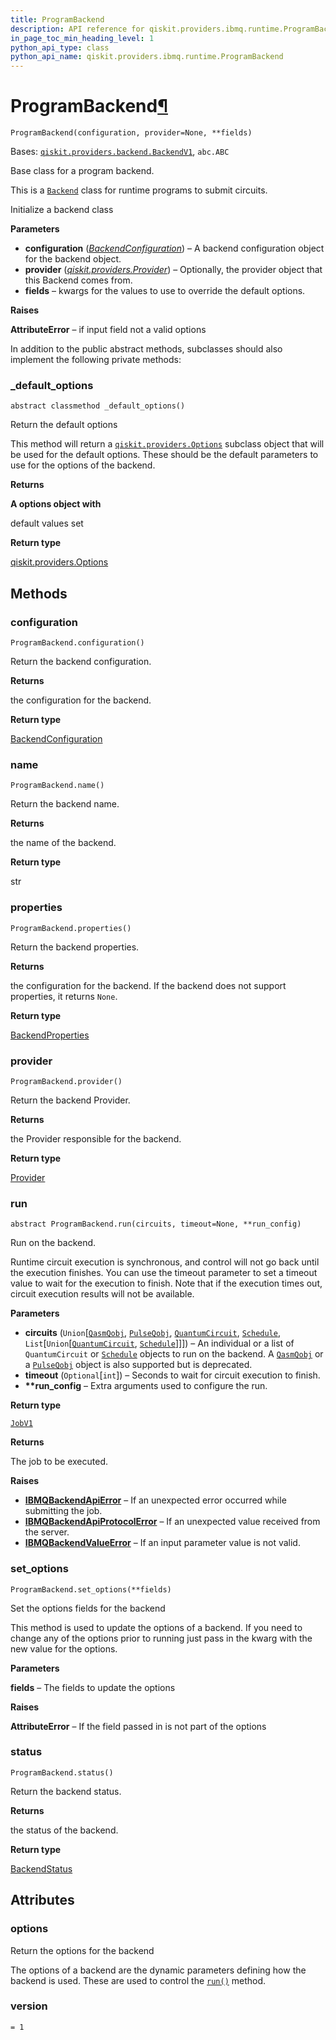 ```yaml
---
title: ProgramBackend
description: API reference for qiskit.providers.ibmq.runtime.ProgramBackend
in_page_toc_min_heading_level: 1
python_api_type: class
python_api_name: qiskit.providers.ibmq.runtime.ProgramBackend
---
```


# ProgramBackend[¶](#programbackend "Permalink to this headline")

<span id="qiskit.providers.ibmq.runtime.ProgramBackend" />

`ProgramBackend(configuration, provider=None, **fields)`

Bases: [`qiskit.providers.backend.BackendV1`](qiskit.providers.BackendV1 "qiskit.providers.backend.BackendV1"), `abc.ABC`

Base class for a program backend.

This is a [`Backend`](qiskit.providers.Backend "qiskit.providers.Backend") class for runtime programs to submit circuits.

Initialize a backend class

**Parameters**

*   **configuration** ([*BackendConfiguration*](qiskit.providers.models.BackendConfiguration "qiskit.providers.models.BackendConfiguration")) – A backend configuration object for the backend object.
*   **provider** ([*qiskit.providers.Provider*](qiskit.providers.Provider "qiskit.providers.Provider")) – Optionally, the provider object that this Backend comes from.
*   **fields** – kwargs for the values to use to override the default options.

**Raises**

**AttributeError** – if input field not a valid options

In addition to the public abstract methods, subclasses should also implement the following private methods:

### \_default\_options

<span id="qiskit.providers.ibmq.runtime.ProgramBackend._default_options" />

`abstract classmethod _default_options()`

Return the default options

This method will return a [`qiskit.providers.Options`](qiskit.providers.Options "qiskit.providers.Options") subclass object that will be used for the default options. These should be the default parameters to use for the options of the backend.

**Returns**

**A options object with**

default values set

**Return type**

[qiskit.providers.Options](qiskit.providers.Options "qiskit.providers.Options")

## Methods

### configuration

<span id="qiskit.providers.ibmq.runtime.ProgramBackend.configuration" />

`ProgramBackend.configuration()`

Return the backend configuration.

**Returns**

the configuration for the backend.

**Return type**

[BackendConfiguration](qiskit.providers.models.BackendConfiguration "qiskit.providers.models.BackendConfiguration")

### name

<span id="qiskit.providers.ibmq.runtime.ProgramBackend.name" />

`ProgramBackend.name()`

Return the backend name.

**Returns**

the name of the backend.

**Return type**

str

### properties

<span id="qiskit.providers.ibmq.runtime.ProgramBackend.properties" />

`ProgramBackend.properties()`

Return the backend properties.

**Returns**

the configuration for the backend. If the backend does not support properties, it returns `None`.

**Return type**

[BackendProperties](qiskit.providers.models.BackendProperties "qiskit.providers.models.BackendProperties")

### provider

<span id="qiskit.providers.ibmq.runtime.ProgramBackend.provider" />

`ProgramBackend.provider()`

Return the backend Provider.

**Returns**

the Provider responsible for the backend.

**Return type**

[Provider](qiskit.providers.Provider "qiskit.providers.Provider")

### run

<span id="qiskit.providers.ibmq.runtime.ProgramBackend.run" />

`abstract ProgramBackend.run(circuits, timeout=None, **run_config)`

Run on the backend.

Runtime circuit execution is synchronous, and control will not go back until the execution finishes. You can use the timeout parameter to set a timeout value to wait for the execution to finish. Note that if the execution times out, circuit execution results will not be available.

**Parameters**

*   **circuits** (`Union`\[[`QasmQobj`](qiskit.qobj.QasmQobj "qiskit.qobj.qasm_qobj.QasmQobj"), [`PulseQobj`](qiskit.qobj.PulseQobj "qiskit.qobj.pulse_qobj.PulseQobj"), [`QuantumCircuit`](qiskit.circuit.QuantumCircuit "qiskit.circuit.quantumcircuit.QuantumCircuit"), [`Schedule`](qiskit.pulse.Schedule "qiskit.pulse.schedule.Schedule"), `List`\[`Union`\[[`QuantumCircuit`](qiskit.circuit.QuantumCircuit "qiskit.circuit.quantumcircuit.QuantumCircuit"), [`Schedule`](qiskit.pulse.Schedule "qiskit.pulse.schedule.Schedule")]]]) – An individual or a list of `QuantumCircuit` or [`Schedule`](qiskit.pulse.Schedule "qiskit.pulse.Schedule") objects to run on the backend. A [`QasmQobj`](qiskit.qobj.QasmQobj "qiskit.qobj.QasmQobj") or a [`PulseQobj`](qiskit.qobj.PulseQobj "qiskit.qobj.PulseQobj") object is also supported but is deprecated.
*   **timeout** (`Optional`\[`int`]) – Seconds to wait for circuit execution to finish.
*   **\*\*run\_config** – Extra arguments used to configure the run.

**Return type**

[`JobV1`](qiskit.providers.JobV1 "qiskit.providers.job.JobV1")

**Returns**

The job to be executed.

**Raises**

*   [**IBMQBackendApiError**](qiskit.providers.ibmq.IBMQBackendApiError "qiskit.providers.ibmq.IBMQBackendApiError") – If an unexpected error occurred while submitting the job.
*   [**IBMQBackendApiProtocolError**](qiskit.providers.ibmq.IBMQBackendApiProtocolError "qiskit.providers.ibmq.IBMQBackendApiProtocolError") – If an unexpected value received from the server.
*   [**IBMQBackendValueError**](qiskit.providers.ibmq.IBMQBackendValueError "qiskit.providers.ibmq.IBMQBackendValueError") – If an input parameter value is not valid.

### set\_options

<span id="qiskit.providers.ibmq.runtime.ProgramBackend.set_options" />

`ProgramBackend.set_options(**fields)`

Set the options fields for the backend

This method is used to update the options of a backend. If you need to change any of the options prior to running just pass in the kwarg with the new value for the options.

**Parameters**

**fields** – The fields to update the options

**Raises**

**AttributeError** – If the field passed in is not part of the options

### status

<span id="qiskit.providers.ibmq.runtime.ProgramBackend.status" />

`ProgramBackend.status()`

Return the backend status.

**Returns**

the status of the backend.

**Return type**

[BackendStatus](qiskit.providers.models.BackendStatus "qiskit.providers.models.BackendStatus")

## Attributes

<span id="qiskit.providers.ibmq.runtime.ProgramBackend.options" />

### options

Return the options for the backend

The options of a backend are the dynamic parameters defining how the backend is used. These are used to control the [`run()`](qiskit.providers.ibmq.runtime.ProgramBackend#run "qiskit.providers.ibmq.runtime.ProgramBackend.run") method.

<span id="qiskit.providers.ibmq.runtime.ProgramBackend.version" />

### version

`= 1`

